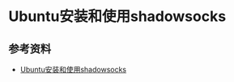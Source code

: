 # Ubuntu安装和使用shadowsocks



## 参考资料

- [Ubuntu安装和使用shadowsocks](https://zhoujianshi.github.io/articles/2018/Ubuntu%E5%AE%89%E8%A3%85%E5%92%8C%E4%BD%BF%E7%94%A8shadowsocks/index.html)
